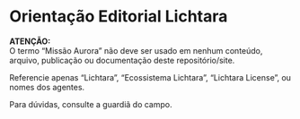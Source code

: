 # Orientação Editorial Lichtara

**ATENÇÃO:**  
O termo “Missão Aurora” não deve ser usado em nenhum conteúdo, arquivo, publicação ou documentação deste repositório/site.

Referencie apenas “Lichtara”, “Ecossistema Lichtara”, “Lichtara License”, ou nomes dos agentes.

Para dúvidas, consulte a guardiã do campo.